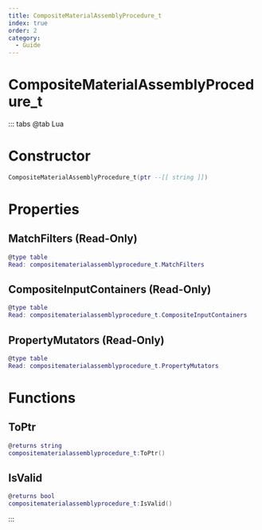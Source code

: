 ```yaml
---
title: CompositeMaterialAssemblyProcedure_t
index: true
order: 2
category:
  - Guide
---
```


# CompositeMaterialAssemblyProcedure_t

::: tabs
@tab Lua
# Constructor
```lua
CompositeMaterialAssemblyProcedure_t(ptr --[[ string ]])
```
# Properties
## MatchFilters (Read-Only)
```lua
@type table
Read: compositematerialassemblyprocedure_t.MatchFilters
```
## CompositeInputContainers (Read-Only)
```lua
@type table
Read: compositematerialassemblyprocedure_t.CompositeInputContainers
```
## PropertyMutators (Read-Only)
```lua
@type table
Read: compositematerialassemblyprocedure_t.PropertyMutators
```
# Functions
## ToPtr
```lua
@returns string
compositematerialassemblyprocedure_t:ToPtr()
```
## IsValid
```lua
@returns bool
compositematerialassemblyprocedure_t:IsValid()
```

:::